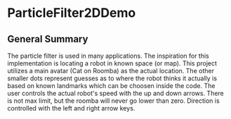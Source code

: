# ParticleFilter2DDemo

## General Summary
The particle filter is used in many applications. The inspiration for this implementation is locating a robot in known space (or map). This project utilizes a main avatar (Cat on Roomba) as the actual location. The other smaller dots represent guesses as to where the robot thinks it actually is based on known landmarks which can be choosen inside the code. The user controls the actual robot's speed with the up and down arrows. There is not max limit, but the roomba will never go lower than zero. Direction is controlled with the left and right arrow keys. 
